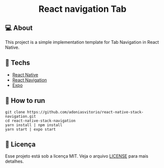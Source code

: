 <h1 align="center">React navigation Tab</h1>

## 💻 About

This project is a simple implementation template for Tab Navigation in React Native. 

## 🚀 Techs
- [React Native](https://facebook.github.io/react-native/)
- [React Navigation](https://reactnavigation.org/)
- [Expo](https://expo.io/)

## 🔖 How to run

~~~
git clone https://github.com/adoniasvitorio/react-native-stack-navigation.git
cd react-native-stack-navigation 
yarn install | npm install 
yarn start | expo start 
~~~



## :memo: Licença

Esse projeto está sob a licença MIT. Veja o arquivo [LICENSE](LICENSE.md) para mais detalhes.